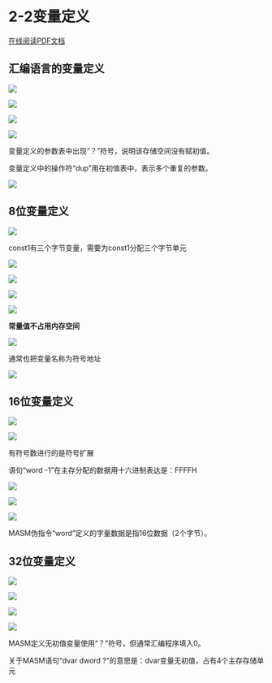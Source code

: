 # 2-2变量定义

<!-- toc -->

<a href="https://rosefinch-midsummer.github.io/book/file/as/2-2.pdf" target="_blank">在线阅读PDF文档</a>

## 汇编语言的变量定义

![](https://cdn.jsdelivr.net/gh/Rosefinch-Midsummer/MyImagesHost01/img/202310141452415.png)

![](https://cdn.jsdelivr.net/gh/Rosefinch-Midsummer/MyImagesHost01/img/202310141500154.png)

![](https://cdn.jsdelivr.net/gh/Rosefinch-Midsummer/MyImagesHost01/img/202310141502110.png)

![](https://cdn.jsdelivr.net/gh/Rosefinch-Midsummer/MyImagesHost01/img/202310141506702.png)

变量定义的参数表中出现“？”符号，说明该存储空间没有赋初值。

变量定义中的操作符“dup”用在初值表中，表示多个重复的参数。

![](https://cdn.jsdelivr.net/gh/Rosefinch-Midsummer/MyImagesHost01/img/202310141507383.png)

## 8位变量定义

![](https://cdn.jsdelivr.net/gh/Rosefinch-Midsummer/MyImagesHost01/img/202310141519258.png)

const1有三个字节变量，需要为const1分配三个字节单元

![](https://cdn.jsdelivr.net/gh/Rosefinch-Midsummer/MyImagesHost01/img/202310141523457.png)

![](https://cdn.jsdelivr.net/gh/Rosefinch-Midsummer/MyImagesHost01/img/202310141527478.png)

![](https://cdn.jsdelivr.net/gh/Rosefinch-Midsummer/MyImagesHost01/img/202310141531788.png)

![](https://cdn.jsdelivr.net/gh/Rosefinch-Midsummer/MyImagesHost01/img/202310141536374.png)

**常量值不占用内存空间**

![](https://cdn.jsdelivr.net/gh/Rosefinch-Midsummer/MyImagesHost01/img/202310141542721.png)

通常也把变量名称为符号地址

![](https://cdn.jsdelivr.net/gh/Rosefinch-Midsummer/MyImagesHost01/img/202310141544372.png)

## 16位变量定义

![](https://cdn.jsdelivr.net/gh/Rosefinch-Midsummer/MyImagesHost01/img/202310141611480.png)

![](https://cdn.jsdelivr.net/gh/Rosefinch-Midsummer/MyImagesHost01/img/202310141613504.png)

有符号数进行的是符号扩展

语句“word -1”在主存分配的数据用十六进制表达是：FFFFH

![](https://cdn.jsdelivr.net/gh/Rosefinch-Midsummer/MyImagesHost01/img/202310141616817.png)


![](https://cdn.jsdelivr.net/gh/Rosefinch-Midsummer/MyImagesHost01/img/202310141618374.png)

![](https://cdn.jsdelivr.net/gh/Rosefinch-Midsummer/MyImagesHost01/img/202310141619611.png)

MASM伪指令“word”定义的字量数据是指16位数据（2个字节）。

## 32位变量定义

![](https://cdn.jsdelivr.net/gh/Rosefinch-Midsummer/MyImagesHost01/img/202310141622839.png)

![](https://cdn.jsdelivr.net/gh/Rosefinch-Midsummer/MyImagesHost01/img/202310141623928.png)

![](https://cdn.jsdelivr.net/gh/Rosefinch-Midsummer/MyImagesHost01/img/202310141625203.png)

![](https://cdn.jsdelivr.net/gh/Rosefinch-Midsummer/MyImagesHost01/img/202310141626199.png)

MASM定义无初值变量使用“？”符号，但通常汇编程序填入0。

关于MASM语句“dvar dword ?”的意思是：dvar变量无初值，占有4个主存存储单元




